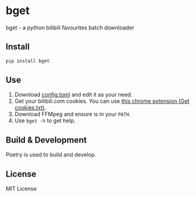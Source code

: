 # bget
bget - a python bilibili favourites batch downloader

## Install
```bash
pip install bget
```

## Use
 1. Download [config.toml](https://github.com/baobao1270/bget/blob/master/config-example.toml) and edit it as your need.
 2. Get your bilibili.com cookies. You can use [this chrome extension (Get cookies.txt)](https://chrome.google.com/webstore/detail/get-cookiestxt/bgaddhkoddajcdgocldbbfleckgcbcid).
 3. Download FFMpeg and ensure is in your `PATH`.
 4. Use `bget -h` to get help.

## Build & Development
Poetry is used to build and develop.

## License
MIT License
